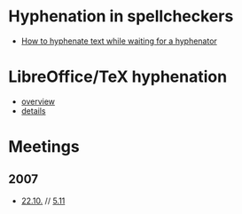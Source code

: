 Hyphenation in spellcheckers
============================

- [How to hyphenate text while waiting for a hyphenator](how-to-hyphenate-without-hyphenator.md)

# LibreOffice/TeX hyphenation

- [overview](OOo/index.md)
- [details](OOo/HowToBuildTexHyphenators.md)

# Meetings
## 2007
- [22.10.](hyphen-bug-2007-10-22.md) // [5.11](hyph-meeting-2007-11-05.md)
